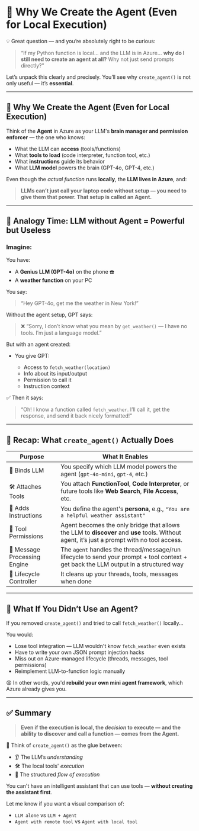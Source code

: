 # 🤔 Why We Create the Agent (Even for Local Execution)

💡 Great question — and you’re absolutely right to be curious:

> “If my Python function is local… and the LLM is in Azure… **why do I still need to create an agent at all?** Why not just send prompts directly?”

Let’s unpack this clearly and precisely. You’ll see why `create_agent()` is not only useful — it’s **essential**.

---

## 🤖 Why We Create the Agent (Even for Local Execution)

Think of the **Agent** in Azure as your LLM's **brain manager and permission enforcer** — the one who knows:

- What the LLM can **access** (tools/functions)
- What **tools to load** (code interpreter, function tool, etc.)
- What **instructions** guide its behavior
- What **LLM model** powers the brain (GPT-4o, GPT-4, etc.)

Even though the _actual function_ runs **locally**, the **LLM lives in Azure**, and:

> **LLMs can’t just call your laptop code without setup — you need to give them that power. That setup is called an Agent.**

---

## 🧠 Analogy Time: LLM without Agent = Powerful but Useless

### Imagine:

You have:

- A **Genius LLM (GPT-4o)** on the phone ☎️
- A **weather function** on your PC

You say:

> “Hey GPT-4o, get me the weather in New York!”

Without the agent setup, GPT says:

> ❌ “Sorry, I don’t know what you mean by `get_weather()` — I have no tools. I’m just a language model.”

But with an agent created:

- You give GPT:

  - Access to `fetch_weather(location)`
  - Info about its input/output
  - Permission to call it
  - Instruction context

✅ Then it says:

> “Oh! I know a function called `fetch_weather`. I’ll call it, get the response, and send it back nicely formatted!”

---

## 🔁 Recap: What `create_agent()` Actually Does

| Purpose                      | What It Enables                                                                                                                             |
| ---------------------------- | ------------------------------------------------------------------------------------------------------------------------------------------- |
| 🧠 Binds LLM                 | You specify which LLM model powers the agent (`gpt-4o-mini`, `gpt-4`, etc.)                                                                 |
| 🛠️ Attaches Tools            | You attach **FunctionTool**, **Code Interpreter**, or future tools like **Web Search**, **File Access**, etc.                               |
| 🧾 Adds Instructions         | You define the agent's **persona**, e.g., `"You are a helpful weather assistant"`                                                           |
| 🔐 Tool Permissions          | Agent becomes the only bridge that allows the LLM to **discover** and **use** tools. Without agent, it’s just a prompt with no tool access. |
| 💬 Message Processing Engine | The `agent` handles the thread/message/run lifecycle to send your prompt + tool context + get back the LLM output in a structured way       |
| 🔁 Lifecycle Controller      | It cleans up your threads, tools, messages when done                                                                                        |

---

## 🔄 What If You Didn’t Use an Agent?

If you removed `create_agent()` and tried to call `fetch_weather()` locally...

You would:

- Lose tool integration — LLM wouldn't know `fetch_weather` even exists
- Have to write your own JSON prompt injection hacks
- Miss out on Azure-managed lifecycle (threads, messages, tool permissions)
- Reimplement LLM-to-function logic manually

😩 In other words, you'd **rebuild your own mini agent framework**, which Azure already gives you.

---

## ✅ Summary

> **Even if the execution is local, the _decision_ to execute — and the ability to discover and call a function — comes from the Agent.**

🧩 Think of `create_agent()` as the glue between:

- 👂 The LLM’s _understanding_
- 🛠️ The local tools' _execution_
- 🔁 The structured _flow of execution_

You can't have an intelligent assistant that can use tools — **without creating the assistant first**.

Let me know if you want a visual comparison of:

- `LLM alone` vs `LLM + Agent`
- `Agent with remote tool` vs `Agent with local tool`
